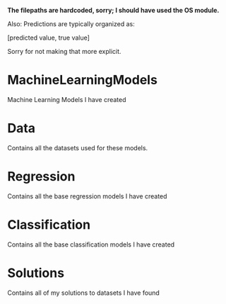**The filepaths are hardcoded, sorry; I should have used the OS module.**

Also: Predictions are typically organized as:

[predicted value, true value]

Sorry for not making that more explicit.

# MachineLearningModels
Machine Learning Models I have created

# Data
Contains all the datasets used for these models.

# Regression
Contains all the base regression models I have created

# Classification
Contains all the base classification models I have created

# Solutions
Contains all of my solutions to datasets I have found
